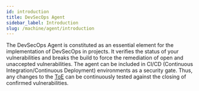 ```yaml
---
id: introduction
title: DevSecOps Agent
sidebar_label: Introduction
slug: /machine/agent/introduction
---
```


The DevSecOps Agent is constituted as an essential element for the implementation of
DevSecOps in projects. It verifies the status of your vulnerabilities and breaks the
build to force the remediation of open and unaccepted vulnerabilities. The agent can be
included in CI/CD (Continuous Integration/Continuous Deployment) environments as a
security gate. Thus, any changes to the [ToE](/machine/web/glossary/#toe "Target of Evaluation")
can be continuously tested against the closing of confirmed vulnerabilities.
